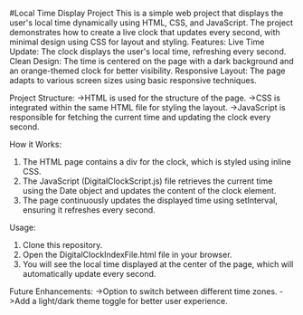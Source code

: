 #Local Time Display Project
This is a simple web project that displays the user's local time dynamically using HTML, CSS, and JavaScript. The project demonstrates how to create a live clock that updates every second, with minimal design using CSS for layout and styling.
Features:
Live Time Update: The clock displays the user's local time, refreshing every second.
Clean Design: The time is centered on the page with a dark background and an orange-themed clock for better visibility.
Responsive Layout: The page adapts to various screen sizes using basic responsive techniques.

Project Structure:
->HTML is used for the structure of the page.
->CSS is integrated within the same HTML file for styling the layout.
->JavaScript is responsible for fetching the current time and updating the clock every second.

How it Works:
1. The HTML page contains a div for the clock, which is styled using inline CSS.
2. The JavaScript (DigitalClockScript.js) file retrieves the current time using the Date object and updates the content of the clock element.
3. The page continuously updates the displayed time using setInterval, ensuring it refreshes every second.

Usage:
1. Clone this repository.
2. Open the DigitalClockIndexFile.html file in your browser.
3. You will see the local time displayed at the center of the page, which will automatically update every second.

Future Enhancements:
->Option to switch between different time zones.
->Add a light/dark theme toggle for better user experience.
